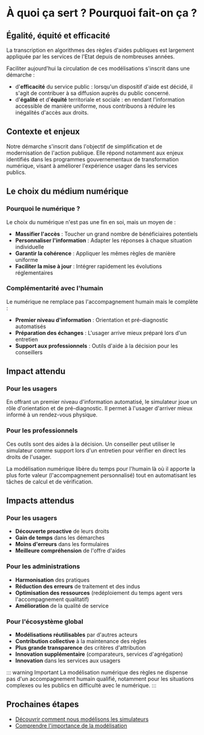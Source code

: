 # À quoi ça sert ? Pourquoi fait-on ça ?

## Égalité, équité et efficacité

La transcription en algorithmes des règles d'aides publiques est largement appliquée par les services de l'Etat depuis de nombreuses années. 

Faciliter aujourd'hui la circulation de ces modélisations s'inscrit dans une démarche : 
* d'**efficacité** du service public : lorsqu'un dispositif d'aide est décidé, il s'agit de contribuer à sa diffusion auprès du public concerné.
* d'**égalité** et d'**équité** territoriale et sociale : en rendant l'information accessible de manière uniforme, nous contribuons à réduire les inégalités d'accès aux droits.

## Contexte et enjeux

Notre démarche s'inscrit dans l'objectif de simplification et de modernisation de l'action publique. Elle répond notamment aux enjeux identifiés dans les programmes gouvernementaux de transformation numérique, visant à améliorer l'expérience usager dans les services publics.

## Le choix du médium numérique

### Pourquoi le numérique ?

Le choix du numérique n'est pas une fin en soi, mais un moyen de :

- **Massifier l'accès** : Toucher un grand nombre de bénéficiaires potentiels
- **Personnaliser l'information** : Adapter les réponses à chaque situation individuelle  
- **Garantir la cohérence** : Appliquer les mêmes règles de manière uniforme
- **Faciliter la mise à jour** : Intégrer rapidement les évolutions réglementaires

### Complémentarité avec l'humain

Le numérique ne remplace pas l'accompagnement humain mais le complète :

- **Premier niveau d'information** : Orientation et pré-diagnostic automatisés
- **Préparation des échanges** : L'usager arrive mieux préparé lors d'un entretien
- **Support aux professionnels** : Outils d'aide à la décision pour les conseillers

## Impact attendu

### Pour les usagers
En offrant un premier niveau d'information automatisé, le simulateur joue un rôle d'orientation et de pré-diagnostic. Il permet à l'usager d'arriver mieux informé à un rendez-vous physique.

### Pour les professionnels
Ces outils sont des aides à la décision. Un conseiller peut utiliser le simulateur comme support lors d'un entretien pour vérifier en direct les droits de l'usager.

La modélisation numérique libère du temps pour l'humain là où il apporte la plus forte valeur (l'accompagnement personnalisé) tout en automatisant les tâches de calcul et de vérification.

## Impacts attendus

### Pour les usagers
- **Découverte proactive** de leurs droits
- **Gain de temps** dans les démarches
- **Moins d'erreurs** dans les formulaires
- **Meilleure compréhension** de l'offre d'aides

### Pour les administrations
- **Harmonisation** des pratiques
- **Réduction des erreurs** de traitement et des indus
- **Optimisation des ressources** (redéploiement du temps agent vers l'accompagnement qualitatif)
- **Amélioration** de la qualité de service

### Pour l'écosystème global
- **Modélisations réutilisables** par d'autres acteurs
- **Contribution collective** à la maintenance des règles
- **Plus grande transparence** des critères d'attribution
- **Innovation supplémentaire** (comparateurs, services d'agrégation)
- **Innovation** dans les services aux usagers

::: warning Important
La modélisation numérique des règles ne dispense pas d'un accompagnement humain qualifié, notamment pour les situations complexes ou les publics en difficulté avec le numérique.
:::

## Prochaines étapes

- [Découvrir comment nous modélisons les simulateurs](/simulateurs/)
- [Comprendre l'importance de la modélisation](/simulateurs/importance-modelisation)
